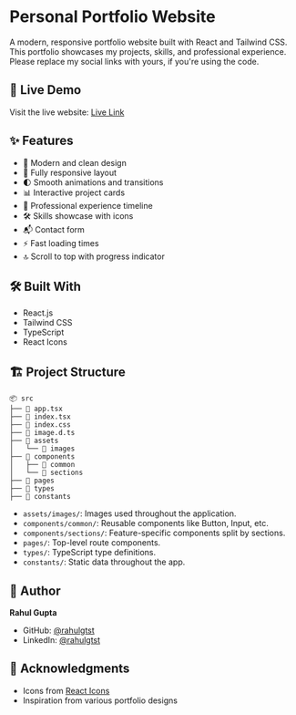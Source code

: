 # Personal Portfolio Website

A modern, responsive portfolio website built with React and Tailwind CSS. This portfolio showcases my projects, skills, and professional experience. Please replace my social links with yours, if you're using the code.

## 🚀 Live Demo

Visit the live website: [Live Link](https://gupta-rahul.vercel.app/)

## ✨ Features

- 🎨 Modern and clean design
- 📱 Fully responsive layout
- 🌓 Smooth animations and transitions
- 📊 Interactive project cards
- 💼 Professional experience timeline
- 🛠️ Skills showcase with icons
- 📬 Contact form
- ⚡ Fast loading times
- 🔝 Scroll to top with progress indicator

## 🛠️ Built With

- React.js
- Tailwind CSS
- TypeScript
- React Icons

## 🏗️ Project Structure

```
📦 src
├── 📄 app.tsx
├── 📄 index.tsx
├── 📄 index.css
├── 📄 image.d.ts
├── 📁 assets
│   └── 📁 images
├── 📁 components
│   ├── 📁 common
│   └── 📁 sections
├── 📁 pages
├── 📁 types
├── 📁 constants

```

- `assets/images/`: Images used throughout the application.
- `components/common/`: Reusable components like Button, Input, etc.
- `components/sections/`: Feature-specific components split by sections.
- `pages/`: Top-level route components.
- `types/`: TypeScript type definitions.
- `constants/`: Static data throughout the app.

## 👤 Author

**Rahul Gupta**

- GitHub: [@rahulgtst](https://github.com/rahulgtst)
- LinkedIn: [@rahulgtst](https://www.linkedin.com/in/rahulgtst)

## 🙏 Acknowledgments

- Icons from [React Icons](https://react-icons.github.io/react-icons/)
- Inspiration from various portfolio designs
